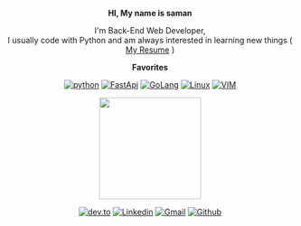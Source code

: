 <div align="center">

 
__HI, My name is saman__ 


I'm Back-End Web Developer, \
I usually code with Python and am always interested in learning new things
( [My Resume](https://onionj.github.io/cv/) )


 
__Favorites__

[![python](https://img.shields.io/badge/Python-14354C?style=for-the-badge&logo=python&logoColor=white)](#)
[![FastApi](https://img.shields.io/badge/fastapi-109989?style=for-the-badge&logo=FASTAPI&logoColor=white)](#)
[![GoLang](https://img.shields.io/badge/Go-00ADD8?style=for-the-badge&logo=go&logoColor=white)](#)
[![Linux](https://img.shields.io/badge/Linux-FCC624?style=for-the-badge&logo=linux&logoColor=black)](#)
[![VIM](https://img.shields.io/badge/VIM-%2311AB00.svg?&style=for-the-badge&logo=vim&logoColor=white)](#)
 


 
 <img text_alight="midel" height="180em" src="https://github-readme-stats.vercel.app/api?username=onionj&show_icons=true&hide_border=true&&count_private=true&include_all_commits=true" />
 

[![dev.to](https://img.shields.io/badge/dev.to-0A0A0A?style=for-the-badge&logo=dev.to&logoColor=white)](https://dev.to/onionj/)
[![Linkedin](https://img.shields.io/badge/LinkedIn-0077B5?style=for-the-badge&logo=linkedin&logoColor=white)](https://www.linkedin.com/in/onionj/)
[![Gmail](https://img.shields.io/badge/Gmail-D14836?style=for-the-badge&logo=gmail&logoColor=white)](mailto:onionj98@gmail.com)
[![Github](https://img.shields.io/badge/GitHub-100000?style=for-the-badge&logo=github&logoColor=white)](https://github.com/onionj/)
 
</div>
